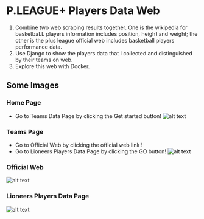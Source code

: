 # P.LEAGUE+ Players Data Web
1. Combine two web scraping results together. One is the wikipedia for basketbaLL players information includes position, height and weight; the other is the plus league official web includes basketball players performance data. 
2. Use Django to show the players data that I collected and distinguished by their teams on web. 
3. Explore this web with Docker. 

## Some Images
### Home Page
* Go to Teams Data Page by clicking the Get started button!
![alt text](https://github.com/jamesdai0717/basketball/blob/main/images/home_page.PNG?raw=true)

### Teams Page
* Go to Official Web by clicking the official web link !
* Go to Lioneers Players Data Page by clicking the GO button!
![alt text](https://github.com/jamesdai0717/basketball/blob/main/images/team_page.PNG?raw=true)

### Official Web
![alt text](https://github.com/jamesdai0717/basketball/blob/main/images/lion_official.PNG?raw=true)

### Lioneers Players Data Page
![alt text](https://github.com/jamesdai0717/basketball/blob/main/images/lion.PNG?raw=true)
